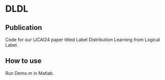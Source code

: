 # DLDL  
## Publication  
Code for our IJCAI24 paper titled Label Distribution Learning from Logical Label.
## How to use
Run Demo.m in Matlab.
